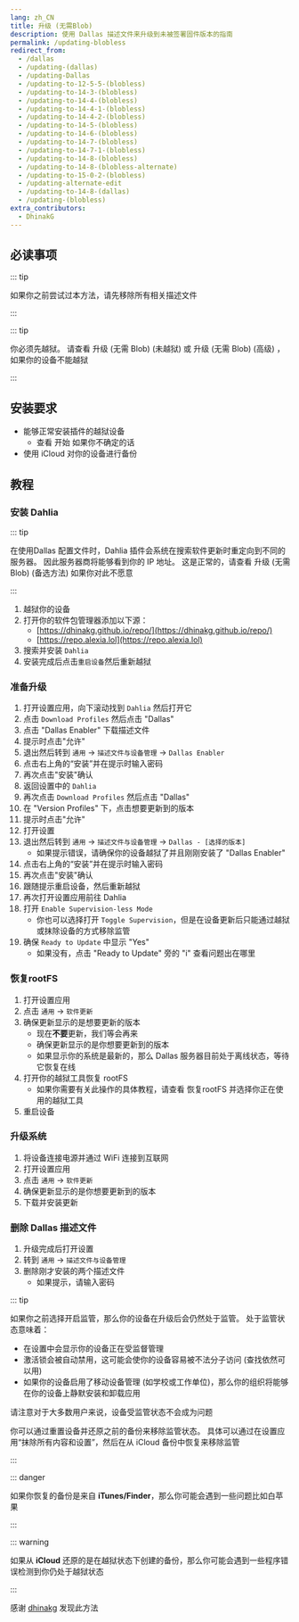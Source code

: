 ```yaml
---
lang: zh_CN
title: 升级 (无需Blob)
description: 使用 Dallas 描述文件来升级到未被签署固件版本的指南
permalink: /updating-blobless
redirect_from:
  - /dallas
  - /updating-(dallas)
  - /updating-Dallas
  - /updating-to-12-5-5-(blobless)
  - /updating-to-14-3-(blobless)
  - /updating-to-14-4-(blobless)
  - /updating-to-14-4-1-(blobless)
  - /updating-to-14-4-2-(blobless)
  - /updating-to-14-5-(blobless)
  - /updating-to-14-6-(blobless)
  - /updating-to-14-7-(blobless)
  - /updating-to-14-7-1-(blobless)
  - /updating-to-14-8-(blobless)
  - /updating-to-14-8-(blobless-alternate)
  - /updating-to-15-0-2-(blobless)
  - /updating-alternate-edit
  - /updating-to-14-8-(dallas)
  - /updating-(blobless)
extra_contributors:
  - DhinakG
---
```


## 必读事项

::: tip

如果你之前尝试过本方法，请先移除所有相关描述文件

:::

::: tip

你必须先越狱。 请查看 <router-link to="/updating-blobless-nonjailbroken">升级 (无需 Blob) (未越狱)</router-link> 或 <router-link to="/updating-blobless-advanced">升级 (无需 Blob) (高级)</router-link> ，如果你的设备不能越狱

:::

## 安装要求

- 能够正常安装插件的越狱设备
    - 查看 <router-link to="/get-started">开始</router-link> 如果你不确定的话
- 使用 iCloud 对你的设备进行备份

## 教程

### 安装 Dahlia

::: tip

在使用Dallas 配置文件时，Dahlia 插件会系统在搜索软件更新时重定向到不同的服务器。 因此服务器商将能够看到你的 IP 地址。 这是正常的，请查看 <router-link to="/updating-blobless-alternate">升级 (无需 Blob) (备选方法)</router-link> 如果你对此不愿意

:::

1. 越狱你的设备
1. 打开你的软件包管理器添加以下源：
    - [https://dhinakg.github.io/repo/](https://dhinakg.github.io/repo/)
    - [https://repo.alexia.lol](https://repo.alexia.lol)
1. 搜索并安装 `Dahlia`
1. 安装完成后点击`重启设备`然后重新越狱

### 准备升级

1. 打开设置应用，向下滚动找到 `Dahlia` 然后打开它
1. 点击 `Download Profiles` 然后点击 "Dallas"
1. 点击 "Dallas Enabler" 下载描述文件
1. 提示时点击"允许"
1. 退出然后转到 `通用` -> `描述文件与设备管理` -> `Dallas Enabler`
1. 点击右上角的“安装”并在提示时输入密码
1. 再次点击"安装"确认
1. 返回设置中的 `Dahlia`
1. 再次点击 `Download Profiles` 然后点击 "Dallas"
1. 在 "Version Profiles" 下，点击想要更新到的版本
1. 提示时点击"允许"
1. 打开设置
1. 退出然后转到 `通用` -> `描述文件与设备管理` -> `Dallas - [选择的版本]`
   - 如果提示错误，请确保你的设备越狱了并且刚刚安装了 "Dallas Enabler"
1. 点击右上角的“安装”并在提示时输入密码
1. 再次点击"安装"确认
1. 跟随提示重启设备，然后重新越狱
1. 再次打开设置应用前往 Dahlia
1. 打开 `Enable Supervision-less Mode`
   - 你也可以选择打开 `Toggle Supervision`，但是在设备更新后只能通过越狱或抹除设备的方式移除监管
1. 确保 `Ready to Update` 中显示 "Yes"
   - 如果没有，点击 "Ready to Update" 旁的 "i" 查看问题出在哪里

### 恢复rootFS

1. 打开设置应用
1. 点击 `通用` -> `软件更新`
1. 确保更新显示的是想要更新的版本
    - 现在**不要**更新，我们等会再来
    - 确保更新显示的是你想要更新到的版本
    - 如果显示你的系统是最新的，那么 Dallas 服务器目前处于离线状态，等待它恢复在线
1. 打开你的越狱工具恢复 rootFS
    - 如果你需要有关此操作的具体教程，请查看 <router-link to="/restoring-rootfs">恢复rootFS</router-link> 并选择你正在使用的越狱工具
1. 重启设备

### 升级系统

1. 将设备连接电源并通过 WiFi 连接到互联网
1. 打开设置应用
1. 点击 `通用` -> `软件更新`
1. 确保更新显示的是你想要更新到的版本
1. 下载并安装更新

### 删除 Dallas 描述文件

1. 升级完成后打开设置
1. 转到 `通用` -> `描述文件与设备管理`
1. 删除刚才安装的两个描述文件
    - 如果提示，请输入密码

::: tip

如果你之前选择开启监管，那么你的设备在升级后会仍然处于监管。 处于监管状态意味着：

- 在设置中会显示你的设备正在受监督管理
- 激活锁会被自动禁用，这可能会使你的设备容易被不法分子访问 (查找依然可以用)
- 如果你的设备启用了移动设备管理 (如学校或工作单位)，那么你的组织将能够在你的设备上静默安装和卸载应用

请注意对于大多数用户来说，设备受监管状态不会成为问题

你可以通过重置设备并还原之前的备份来移除监管状态。 具体可以通过在设置应用“抹除所有内容和设置”，然后在从 iCloud 备份中恢复来移除监管

:::

::: danger

如果你恢复的备份是来自 **iTunes/Finder**，那么你可能会遇到一些问题比如白苹果

:::

::: warning

如果从 **iCloud** 还原的是在越狱状态下创建的备份，那么你可能会遇到一些程序错误检测到你仍处于越狱状态

:::

感谢 [dhinakg](https://github.com/dhinakg/) 发现此方法
